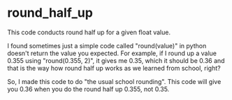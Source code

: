 # round_half_up
This code conducts round half up for a given float value.

I found sometimes just a simple code called "round(value)" in python doesn't return the value you expected. For example, if I round up a value 0.355 using "round(0.355, 2)", it gives me 0.35, which it should be 0.36 and that is the way how round half up works as we learned from school, right?

So, I made this code to do "the usual school rounding".
This code will give you 0.36 when you do the round half up 0.355, not 0.35.
